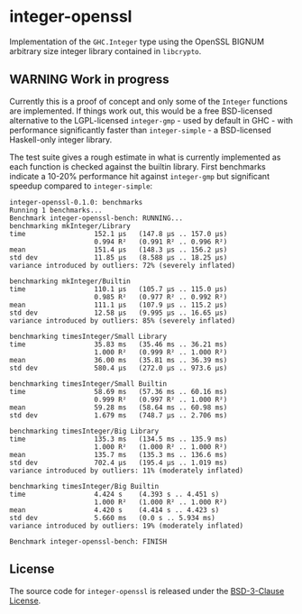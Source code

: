 # integer-openssl

Implementation of the `GHC.Integer` type using the OpenSSL BIGNUM arbitrary size
integer library contained in `libcrypto`.

## **WARNING** Work in progress

Currently this is a proof of concept and only some of the `Integer` functions
are implemented. If things work out, this would be a free BSD-licensed
alternative to the LGPL-licensed `integer-gmp` - used by default in GHC - with
performance significantly faster than `integer-simple` - a BSD-licensed
Haskell-only integer library.

The test suite gives a rough estimate in what is currently implemented as each
function is checked against the builtin library. First benchmarks indicate a
10-20% performance hit against `integer-gmp` but significant speedup compared to
`integer-simple`:

```
integer-openssl-0.1.0: benchmarks
Running 1 benchmarks...
Benchmark integer-openssl-bench: RUNNING...
benchmarking mkInteger/Library
time                 152.1 μs   (147.8 μs .. 157.0 μs)
                     0.994 R²   (0.991 R² .. 0.996 R²)
mean                 151.4 μs   (148.3 μs .. 156.2 μs)
std dev              11.85 μs   (8.588 μs .. 18.25 μs)
variance introduced by outliers: 72% (severely inflated)

benchmarking mkInteger/Builtin
time                 110.1 μs   (105.7 μs .. 115.0 μs)
                     0.985 R²   (0.977 R² .. 0.992 R²)
mean                 111.1 μs   (107.9 μs .. 115.2 μs)
std dev              12.58 μs   (9.995 μs .. 16.65 μs)
variance introduced by outliers: 85% (severely inflated)

benchmarking timesInteger/Small Library
time                 35.83 ms   (35.46 ms .. 36.21 ms)
                     1.000 R²   (0.999 R² .. 1.000 R²)
mean                 36.00 ms   (35.81 ms .. 36.39 ms)
std dev              580.4 μs   (272.0 μs .. 973.6 μs)

benchmarking timesInteger/Small Builtin
time                 58.69 ms   (57.36 ms .. 60.16 ms)
                     0.999 R²   (0.997 R² .. 1.000 R²)
mean                 59.28 ms   (58.64 ms .. 60.98 ms)
std dev              1.679 ms   (748.7 μs .. 2.706 ms)

benchmarking timesInteger/Big Library
time                 135.3 ms   (134.5 ms .. 135.9 ms)
                     1.000 R²   (1.000 R² .. 1.000 R²)
mean                 135.7 ms   (135.3 ms .. 136.6 ms)
std dev              702.4 μs   (195.4 μs .. 1.019 ms)
variance introduced by outliers: 11% (moderately inflated)

benchmarking timesInteger/Big Builtin
time                 4.424 s    (4.393 s .. 4.451 s)
                     1.000 R²   (1.000 R² .. 1.000 R²)
mean                 4.420 s    (4.414 s .. 4.423 s)
std dev              5.660 ms   (0.0 s .. 5.934 ms)
variance introduced by outliers: 19% (moderately inflated)

Benchmark integer-openssl-bench: FINISH
```

## License

The source code for `integer-openssl` is released under the [BSD-3-Clause License](https://opensource.org/licenses/BSD-3-Clause).
